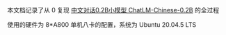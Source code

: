 本文档记录了从 0 复现 [中文对话0.2B小模型 ChatLM-Chinese-0.2B](https://github.com/charent/ChatLM-mini-Chinese/tree/main) 的全过程

使用的硬件为 8*A800 单机八卡的配置，系统为 Ubuntu 20.04.5 LTS